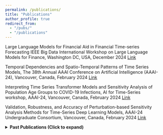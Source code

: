 ```yaml
---
permalink: /publications/
title: "Publications"
author_profile: true
redirect_from: 
  - "/pubs/"
  - "/publications"
---
```

<p>Large Language Models for Financial Aid in Financial Time-series Forecasting
IEEE Big Data International Workshop on Large Language Models for Finance, Washington DC, USA, December 2024 <a href="https://arxiv.org/abs/2410.19025">Link</a> </p>
<p>Temporal Dependencies and Spatio-Temporal Patterns of Time Series Models, The 38th Annual AAAI Conference on Artificial Intelligence (AAAI-24), Vancouver, Canada, February 2024 <a href="https://ojs.aaai.org/index.php/AAAI/article/view/30396">Link</a></p>
<p>Interpreting Time Series Transformer Models and Sensitivity Analysis of Population Age Groups to COVID-19 Infections, AI for Time-Series workshop, AAAI-24, Vancouver, Canada, February 2024 <a href="https://arxiv.org/abs/2401.15119">Link</a></p>
<p>Validation, Robustness, and Accuracy of Perturbation-based Sensitivity Analysis Methods for Time-Series Deep Learning Models, AAAI-24 Undergraduate Consortium, Vancouver, Canada, February 2024 <a href="https://arxiv.org/abs/2401.16521">Link</a></p>

<details>
<summary><strong>Past Publications (Click to expand)</strong></summary>

<p>Interpreting County-Level COVID 19 Infections using Transformer and Deep Learning Time Series Models, IEEE International Conference on Digital Health (ICDH), July 2023 <a href="https://ieeexplore.ieee.org/abstract/document/10224685">Link</a></p>
<p>Opportunities for enhancing MLCommons efforts while leveraging insights from educational MLCommons earthquake benchmarks efforts, Journal of Frontiers in High-Performance Computing, October 2023 <a href="https://par.nsf.gov/biblio/10473591">Link</a></p>
<p>L. Chen, J. Li, C. Sahinalp, M. Marathe, A. Vullikanti, A. Nikolaev, E. Smirnov, R. Israfilov, and J. Qiu, “Subgraph2Vec: Highly-vectorized tree-like subgraph counting,” in 2019 IEEE International Conference on Big Data, IEEE, 2019. <a href="https://arxiv.org/pdf/2009.11665">Link</a></p>
<p>J. Li, F. Wang, T. Araki and J. Qiu, “Generalized Sparse Matrix-Matrix Multiplication for Vector Engines and Graph Applications,” in MCHPC’19: Workshop on Memory Centric High Performance Computing, ACM, 2019. <a href="https://ieeexplore.ieee.org/document/8946127">Link</a></p>
<p>C. Widanage, J. Li, S. Tyagi, R. Teja, B. Peng, S. Kamburugamuve, D. Baum, D. Smith, J. Qiu, and J. Koskey, “Anomaly detection over streaming data: Indy500 case study,” in 2019 IEEE 12th International Conference on Cloud Computing (CLOUD), pp. 9–16, IEEE, 2019. <a href="https://infomall.org/sites/dsc/ipcc.soic.iu.edu/Anomaly.pdf">Link</a></p>
<p>B. Peng, L. Chen, J. Li, M. Jiang, S. Akkas, E. Smirnov, R. Israfilov, S. Khekhnev, A. Nikolaev, and J. Qiu, “HarpGBDT: Optimizing gradient boosting decision tree for parallel efficiency,” in 2019 IEEE International Conference on Cluster Computing (CLUSTER), pp. 1–11, IEEE, 2019. <a href="https://infomall.org/sites/dsc/ipcc.soic.iu.edu/HarpGBDT.pdf">Link</a></p>
<p>G. Fox, J. A. Glazier, J. Kadupitiya, V. Jadhao, M. Kim, J. Qiu, J. P.Sluka, E. Somogyi, M. Marathe, A. Adiga, et al., “Learning everywhere : Pervasive machine learning for effective high-performance computation,” in 2019 HPCDC workshop of IPDPS conference, pp. 422–429, 2019. <a href="https://www.computer.org/csdl/proceedings-article/ipdpsw/2019/555500a422/1c2bEFr988E">Link</a></p>
<p>M. Marathe, L. Jiang, and J. Qiu, “High-performance massive subgraph counting using pipelined adaptive-group communication,” Big Data and HPC: Ecosystem and Convergence, vol. 33, p. 173, 2018. <a href="https://arxiv.org/abs/1804.09764">Link</a></p>
<p>L. Jiang, L. Chen, and J. Qiu, “Performance characterization of multi-threaded graph processing applications on many-integrated-core architecture,” in 2018 IEEE International Symposium on Performance Analysis of Systems and Software (ISPASS), pp. 199–208, IEEE, 2018. <a href="https://arxiv.org/abs/1708.04701">Link</a></p>
<p>Z. Zhao, L. Chen, M. Avram, M. Li, G. Wang, A. Butt, M. Khan, M. Marathe, J. Qiu, and A. Vullikanti, “Finding and counting tree-like subgraphs using mapreduce,” IEEE Transactions on Multi-Scale Computing Systems, vol. 4, no. 3, pp. 217–230, 2017. <a href="https://infomall.org/publications/tmscssi_2017_harp_sahad.pdf">Link</a></p>
<p>B. Zhang, B. Peng, and J. Qiu, “Parallelizing big data machine learning applications with model rotation,” New Frontiers in High Performance Computing and Big Data, vol. 30, p. 199, 2017. <a href="https://infomall.org/pubs/JudyFox/Books/Parallelizing%20Big%20Data%20Machine%20Learning%20Applications%20with%20Model%20Rotation.pdf">Link</a></p>
<p>B. Peng, B. Zhang, L. Chen, M. Avram, R. Henschel, C. Stewart, S. Zhu, E. Mccallum, L. Smith, T. Zahniser, et al., “Harplda+: Optimizing Latent Dirichlet Allocation for Parallel Efficiency,” in 2017 IEEE International Conference on Big Data (Big Data), pp. 243–252, IEEE, 2017. <a href="https://www.semanticscholar.org/paper/HarpLDA%2B%3A-Optimizing-latent-dirichlet-allocation-Peng-Zhang/437e9ec0c2ff1d7e7ca68fc41c6486d1edb50d52">Link</a></p>
<p>J. Qiu, S. Kamburugamuve, H. Lee, J. Mitchell, R. Caldwell, G. Bullock, and L. Hayden, “Teaching, learning and collaborating through cloud computing online classes,” in the proceedings of the Workshop on Education for High-Performance Computing (EduHPC-17), Denver, Colorado. November 13, 2017. <a href="https://tcpp.cs.gsu.edu/curriculum/sites/default/files/paper%205_1.pdf">Link</a></p>
<p>L. Chen, B. Peng, B. Zhang, T. Liu, Y. Zou, L. Jiang, R. Henschel, C. Stewart, Z. Zhang, E. Mccallum, et al., “Benchmarking Harp-DAAL: High Performance Hadoop on KNL clusters,” in 2017 IEEE 10th International Conference on Cloud Computing (CLOUD), pp. 82–89, IEEE, 2017. <a href="https://ieeexplore.ieee.org/document/8030575">Link</a></p>
<p>C. A. Davis, G. L. Ciampaglia, L. M. Aiello, K. Chung, M. D. Conover, E. Ferrara, A. Flammini, G. C. Fox, X. Gao, B. Gon¸calves, et al., “Osome: the IUNI observatory on social media,” PeerJ Computer Science, vol. 2, p. e87, 2016. <a href="https://peerj.com/articles/cs-87/">Link</a></p>
<p>T. Wu, B. Zhang, C. Davis, E. Ferrara, A. Flammini, F. Menczer, J. Qiu, M. Thai, H. Xiong, and W. Wu, “Scalable query and analysis for social networks: an integrated high-level dataflow system with Pig and Harp,” Big data in complex and social networks, 2016. <a href="https://www.academia.edu/98223739/Scalable_Query_and_Analysis_for_Social_Networks_An_Integrated_High_Level_Dataflow_System_with_Pig_and_Harp">Link</a></p>
<p>B. Zhang, B. Peng, and J. Qiu, “Model-Centric Computation Abstractions in Machine Learning Applications,” in Proceedings of the 3rd ACM SIGMOD Workshop on Algorithms and Systems for MapReduce and Beyond, p. 3, ACM, 2016. <a href="https://dl.acm.org/doi/10.1145/2926534.2926539">Link</a></p>
<p>B. Zhang, B. Peng, and J. Qiu, “High performance LDA through Collective Model Communication Optimization,” Procedia Computer Science, vol. 80, pp. 86–97, 2016. <a href="https://www.sciencedirect.com/science/article/pii/S1877050916306512">Link</a></p>
<p>G. Fox, J. Qiu, S. Jha, S. Ekanayake, and S. Kamburugamuve, “Big data, Simulations and HPC Convergence,” in Big Data Benchmarking, pp. 3–17, Springer, 2015. <a href="https://www.researchgate.net/publication/311253600_Big_Data_Simulations_and_HPC_Convergence">Link</a></p>
<p>G. Fox, S. Jha, J. Qiu, S Ekanazake, A. Luckow, “Towards a comprehensive set of big data benchmarks”, in Big Data and High Performance Computing, pp. 47-66, IOS Press, 2015. <a href="https://www.researchgate.net/publication/283469883_Towards_a_comprehensive_set_of_big_data_benchmarks">Link</a></p>
<p>B. Zhang, Y. Ruan, and J. Qiu, “Harp: Collective Communication on Hadoop,” in 2015 IEEE International Conference on Cloud Engineering, pp. 228–233, IEEE, 2015. <a href="https://ieeexplore.ieee.org/document/7092922">Link</a></p>
<p>G. Fox, J. Qiu, S. Kamburugamuve, S. Jha, A. Luckow, “HPC-ABDS High Performance Computing Enhanced Apache Big Data Stack”. In CCGRID Conference, pp. 1057-1066, IEEE, 2015. <a href="https://ieeexplore.ieee.org/document/7152592">Link</a></p>
<p>X. Gao, E. Ferrara, and J. Qiu, “Parallel Clustering of High-Dimensional Social Media Data Streams,” in 2015 15th IEEE/ACM International Symposium on Cluster, Cloud and Grid Computing, pp. 323–332, IEEE, 2015. <a href="https://ieeexplore.ieee.org/document/7152498">Link</a></p>
<p>X. Li and J. Qiu, Cloud computing for data-intensive applications, vol. 1. Springer, 2014. <a href="https://link.springer.com/book/10.1007/978-1-4939-1905-5">Link</a></p>
<p>X. Gao, E. Roth, K. McKelvey, C. Davis, A. Younge, E. Ferrara, F. Menczer, and J. Qiu, “Supporting a social media observatory with customizable index structures: architecture and performance,” in Cloud Computing for Data-Intensive Applications, pp. 401–427, Springer, 2014. <a href="https://link.springer.com/chapter/10.1007/978-1-4939-1905-5_17">Link</a></p>
<p>J. Qiu, S. Jha, A. Luckow, and G. C. Fox, “Towards HPC-ABDS: an initial high-performance big data stack,” Building Robust Big Data Ecosystem ISO/IEC JTC, vol. 1, pp. 18–21, 2014. <a href="https://www.infomall.org/publications/nistHPC-ABDS.pdf">Link</a></p>
<p>T.-L. Wu, A. Koppula, and J. Qiu, “Integrating pig with harp to support iterative applications with fast cache and customized communication,” in Proceedings of the 5th International Workshop on Data-Intensive Computing in the Clouds, pp. 33–39, IEEE Press, 2014. <a href="https://dl.acm.org/doi/10.1109/DataCloud.2014.8">Link</a></p>
<p>S. Jha, J. Qiu, A. Luckow, P. Mantha, and G. C. Fox, “A tale of two data-intensive paradigms: Applications, Abstractions, and Architectures,” in 2014 IEEE International Congress on Big Data, pp. 645–652, IEEE, 2014. <a href="https://ieeexplore.ieee.org/document/6906840">Link</a></p>
<p>T. Gunarathne, J. Qiu, and D. Gannon,  “Towards  a collective layer  in  the big data stack,” in 2014 14th IEEE/ACM International Symposium on Cluster, Cloud and Grid Computing, pp. 236–245, IEEE, 2014. <a href="https://ieeexplore.ieee.org/document/6846459">Link</a></p>
<p>X. Gao and J. Qiu, “Supporting queries and analyses of large-scale social media data with customizable and scalable indexing techniques over NOSQL databases,” in 2014 14th IEEE/ACM International Symposium on Cluster, Cloud and Grid Computing, pp. 587–590, IEEE, 2014. <a href="https://ieeexplore.ieee.org/document/6846507">Link</a></p>
<p>G. C. Fox, S. Jha, J. Qiu, and A. Luckow, “Towards an understanding of facets and exemplars of big data applications,” in Proceedings of the 20 Years of Beowulf Workshop on Honor of Thomas Sterling’s 65th Birthday, pp. 7–16, ACM, 2014. <a href="https://dl.acm.org/doi/10.1145/2737909.2737912">Link</a></p>
<p>X. Gao and J. Qiu, “Supporting end-to-end social media data analysis with the IndexedHbase platform,” in Proceedings of the 6th workshop on many- task computing on clouds, grids, and supercomputers (MTAGS) at SC13, Citeseer, 2013. <a href="https://www.researchgate.net/publication/262766962_Social_Media_Data_Analysis_with_IndexedHBase_and_Iterative_MapReduce">Link</a></p>
<p>T. Gunarathne, B. Zhang, T.-L. Wu, and J. Qiu, “Scalable parallel computing on clouds using twister4azure iterative Mapreduce,” Future Generation Computer Systems, vol. 29, no. 4, pp. 1035–1048, 2013. <a href="https://www.sciencedirect.com/science/article/abs/pii/S0167739X12001379">Link</a></p>
<p>​J. Q. B. Zhang, “Mammoth data in the cloud: clustering social images,” Cloud computing and big data, vol. 23, p. 231, 2013. <a href="https://infomall.org/publications/MammothDataintheCloudClusteringSocialImages.pdf">Link</a></p>
<p> K. Hwang, J. Dongarra, and G. C. Fox, Distributed and cloud computing: from parallel processing to the internet of things. Morgan Kaufmann, 2013. <a href="https://dl.acm.org/doi/10.5555/2060077">Link</a></p>
<p>​B. Zhang and J. Qiu, “High performance clustering of social images in a map-collective programming model,” in Proceedings of the 4th annual Symposium on Cloud Computing, p. 44, ACM, 2013. <a href="https://cgl.soic.indiana.edu/publications/116-zhang.pdf">Link</a></p>
<p>​J. Qiu, J. Ekanayake, T. Gunarathne, J. Y. Choi, S.-H. Bae, Y. Ruan, S. Ekanayake, S. Wu, S. Beason, G. Fox, et al., “Data intensive computing for bioinformatics,” in Data Intensive Distributed Computing: Challenges and Solutions for Large-scale Information Management, pp. 207–241, IGI Global, 2012. <a href="https://www.igi-global.com/chapter/data-intensive-computing-bioinformatics/62829">Link</a></p>
<p>S. E. Abdelhamid, R. Alo, S. Arifuzzaman, P. Beckman, M. H. Bhuiyan, K. Bisset, E. A. Fox, G. C. Fox, K. Hall, S. S. Hasan, J. Qiu, et al., “CINET:  A cyberinfrastructure for Network Science,” in 2012 IEEE 8th International Conference on E-Science, pp. 1–8, IEEE, 2012. <a href="https://www.albany.edu/~ravi/pdfs/CINET_paper_2012.pdf">Link</a></p>
<p>L. Stanberry, R. Higdon, W. Haynes, N. Kolker, W. Broomall, S. Ekanayake, A. Hughes, Y. Ruan, J. Qiu, E. Kolker,  et al.,  “Visualizing the protein sequence universe,” in Proceedings of the 3rd international workshop on Emerging computational methods for the life sciences, pp. 13– 22, ACM, 2012. <a href="https://dl.acm.org/doi/10.1145/2483954.2483958">Link</a></p>
<p>A. Hughes, Y. Ruan, S. Ekanayake, S.-H. Bae, Q. Dong, M. Rho, J. Qiu, and G. Fox, “Interpolative multidimensional scaling techniques for the identification of clusters in very large sequence sets,” in BMC bioinformatics, vol. 13, p. S9, BioMed Central, 2012. <a href="https://bmcbioinformatics.biomedcentral.com/articles/10.1186/1471-2105-13-S2-S9">Link</a></p>
<p>​Y. Ruan, Z. Guo, Y. Zhou, J. Qiu, and G. Fox, “Hymr: a hybrid mapreduce workflow system,” in Proceedings of the 3rd international workshop on Emerging computational methods for the life sciences, pp. 39–48, ACM, 2012. <a href="https://dl.acm.org/doi/10.1145/2483954.2483962">Link</a></p>
<p>J. Y. Choi, H. Abbasi, D. Pugmire, N. Podhorszki, S. Klasky, C. Capdevila, M. Parashar, M. Wolf, J. Qiu, and G. Fox, “Mining hidden mixture context with ADIOS-p to improve predictive pre-fetcher accuracy,” in 2012 IEEE 8th International Conference on E-Science, pp. 1–8, IEEE, 2012. <a href="https://ieeexplore.ieee.org/document/6404418">Link</a></p>
<p>S.-H. Bae, J. Qiu, and G. Fox, “Adaptive interpolation of multidimensional scaling,” Procedia Computer Science, vol. 9, pp. 393–402, 2012. <a href="https://www.sciencedirect.com/science/article/pii/S1877050912001639">Link</a></p>
<p>H. Li, G. Fox, and J. Qiu, “Performance model for parallel matrix multiplication with dryad: Dataflow graph runtime,” in 2012 Second International Conference on Cloud and Green Computing, pp. 675–683, IEEE, 2012. <a href="https://ieeexplore.ieee.org/document/6382889">Link</a></p>
<p>Y. Ruan, S. Ekanayake, M. Rho, H. Tang, S.-H. Bae, J. Qiu, and G. Fox, “Dacidr: deterministic annealed clustering with interpolative dimension reduction using a large collection of 16s RNA sequences,” in Proceedings of the ACM Conference on Bioinformatics, Computational Biology and Biomedicine, pp. 329–336, ACM, 2012. <a href="https://www.researchgate.net/publication/262396796_DACIDR_Deterministic_annealed_clustering_with_interpolative_dimension_reduction_using_a_large_collection_of_16S_rRNA_sequences">Link</a></p>
<p>J. Y. Choi, S.-H. Bae, J. Qiu, B. Chen, and D. Wild, “Browsing large-scale cheminformatics data with dimension reduction,” Concurrency and Computation: Practice and Experience, vol. 23, no. 17, pp. 2315–2325, 2011. <a href="https://onlinelibrary.wiley.com/doi/abs/10.1002/cpe.1781">Link</a></p>
<p>T. Gunarathne, B. Zhang, T.-L. Wu, and J. Qiu, “Portable parallel programming on cloud and HPC: Scientific applications of twister4azure,” in 2011 Fourth IEEE International Conference on Utility and Cloud Computing, pp. 97–104, IEEE, 2011. <a href="https://ieeexplore.ieee.org/document/6123486">Link</a></p>
<p>H. Li, Y. Ruan, Y. Zhou, J. Qiu, and G. Fox, “Design patterns for scientific applications in DryadLinq CTP,” in Proceedings of the second international workshop on Data intensive computing in the clouds, pp. 61–70, ACM, 2011. <a href="https://dl.acm.org/doi/10.1145/2087522.2087533">Link</a></p>
<p>A. J. Younge, R. Henschel, J. T. Brown, G. Von Laszewski, J. Qiu, and G. C. Fox, “Analysis of virtualization technologies for high performance computing environments,” in 2011 IEEE 4th International Conference on Cloud Computing, pp. 9–16, IEEE, 2011. <a href="https://ieeexplore.ieee.org/document/6008687">Link</a></p>
<p>Y. Luo, Z. Guo, Y. Sun, B. Plale, J. Qiu, and W. W. Li, “A hierarchical framework for cross-domain Mapreduce execution,” in Proceedings of the second international workshop on Emerging computational methods for the life sciences, pp. 15–22, ACM, 2011. <a href="https://dl.acm.org/doi/10.1145/1996023.1996026">Link</a></p>
<p>T. Gunarathne, T.-L. Wu, J. Y. Choi, S.-H. Bae, and J. Qiu, “Cloud Computing paradigms for pleasingly parallel biomedical applications,” Concurrency and Computation: Practice and Experience, vol. 23, no. 17, pp. 2338– 2354, 2011. <a href="https://onlinelibrary.wiley.com/doi/abs/10.1002/cpe.1780">Link</a></p>
<p>J. Y. Choi, S.-H. Bae, J. Qiu, B. Chen, and D. Wild, “Browsing large-scale cheminformatics data with dimension reduction,” Concurrency and Computation: Practice and Experience, vol. 23, no. 17, pp. 2315–2325, 2011. <a href="https://onlinelibrary.wiley.com/doi/abs/10.1002/cpe.1781">Link</a></p>
<p>​J. Qiu, J. Ekanayake, T. Gunarathne, J. Y. Choi, S.-H. Bae, H. Li, B. Zhang, T.-L. Wu, Y. Ruan, S. Ekanayake, et al., “Hybrid cloud and cluster computing paradigms for life science applications,” in BMC Bioinformatics, vol. 11, p. S3, BioMed Central, 2010. <a href="https://pmc.ncbi.nlm.nih.gov/articles/PMC3040529/">Link</a></p>
<p>J. Qiu, S. Beason, S.-H. Bae, S. Ekanayake, and G. Fox, “Performance of windows multicore systems on threading and MPI,” in 2010 10th IEEE/ACM International Conference on Cluster, Cloud and Grid Computing, pp. 814–819, IEEE, 2010. <a href="https://ieeexplore.ieee.org/document/5493377">Link</a></p>
<p>J. Ekanayake, H. Li, B. Zhang, T. Gunarathne, S.-H. Bae, J. Qiu, and G. Fox, “Twister: a runtime for iterative Mapreduce,” in Proceedings of the 19th ACM international symposium on high performance distributed computing, pp. 810–818, ACM, 2010. <a href="https://dl.acm.org/doi/10.1145/1851476.1851593">Link</a></p>
<p>J. Qiu, S. Beason, S.-H. Bae,  S. Ekanayake,  and G. Fox,  “Performance of windows multicore systems on threading and MPI,” in 2010 10th IEEE/ACM International Conference on Cluster, Cloud and Grid Computing, pp. 814–819, IEEE, 2010. <a href="https://www.researchgate.net/publication/220941686_Performance_of_Windows_Multicore_Systems_on_Threading_and_MPI">Link</a></p>
<p>J. Y. Choi, S.-H. Bae, X. Qiu,  and G. Fox,  “High performance dimension reduction and visualization for large high-dimensional data analysis,” in Proceedings of the 2010 10th IEEE/ACM International Conference on Cluster, Cloud and Grid Computing, pp. 331–340, IEEE Computer Society, 2010. <a href="https://ieeexplore.ieee.org/document/5493466">Link</a></p>
<p>J. Y. Choi, J. Qiu, M. Pierce, and G. Fox, “Generative topographic map- ping by deterministic annealing,” Procedia Computer Science, vol. 1, no. 1, pp. 47–56, 2010. <a href="https://www.sciencedirect.com/science/article/pii/S1877050910000086/pdf?md5=642576355251d758a47328c23c077344&amp;pid=1-s2.0-S1877050910000086-main.pdf">Link</a></p>
<p>S.-H. Bae, J. Qiu, and G. C. Fox, “Multidimensional scaling by deterministic annealing with iterative majorization algorithm,” in 2010 IEEE sixth international conference on e-Science, pp. 222–229, IEEE, 2010. <a href="https://ieeexplore.ieee.org/document/5693921">Link</a></p>
<p>B. Zhang, Y. Ruan, T.-L. Wu,  J. Qiu,  A. Hughes,  and G. Fox,  “Applying twister to scientific applications,” in 2010 IEEE Second International Conference on Cloud Computing Technology and Science, pp. 25–32, IEEE, 2010. <a href="https://ieeexplore.ieee.org/abstract/document/5708430">Link</a></p>
<p>T. Gunarathne, T.-L. Wu, J. Qiu, and G. Fox, “Mapreduce in the clouds for science,” in 2010 IEEE second international conference on cloud computing technology and science, pp. 565–572, IEEE, 2010. <a href="https://ieeexplore.ieee.org/abstract/document/5708501">Link</a></p>
<p>S.-H. Bae, J. Y. Choi, J. Qiu, and G. C. Fox, “Dimension reduction and visualization of large high-dimensional data via interpolation,” in Proceedings of the 19th ACM international symposium on high performance distributed computing, pp. 203–214, ACM, 2010. <a href="https://dl.acm.org/doi/10.1145/1851476.1851501">Link</a></p>
<p>J. Ekanayake and G. Fox, “High performance parallel computing with clouds and cloud technologies,” in International Conference on Cloud Computing, pp. 20–38, Springer, 2009. <a href="https://link.springer.com/chapter/10.1007/978-3-642-12636-9_2">Link</a></p>
<p>G. Fox, S.-H. Bae, J. Ekanayake, X. Qiu, and H. Yuan, “Parallel Data Mining from Multicore to Cloudy Grids,” in High Performance Computing Workshop, vol. 18, pp. 311–340, 2009. <a href="https://citeseerx.ist.psu.edu/document?repid=rep1&amp;type=pdf&amp;doi=85c09ddc30e1050d5f78bd6d7974c30ce03afac6">Link</a></p>
<p>X. Qiu, J. Ekanayake, S. Beason, T. Gunarathne, G. Fox, R. Barga, and D. Gannon, “Cloud technologies for bioinformatics applications,” in Proceedings of the 2nd Workshop on Many-Task Computing on Grids and Supercomputers, p. 6, ACM, 2009. <a href="https://dl.acm.org/doi/10.1145/1646468.1646474">Link</a></p>
<p>G. Fox, X. Qiu, S. Beason, J. Choi, J. Ekanayake, T. Gunarathne, M. Rho, H. Tang, N. Devadasan, and G. Liu, “Biomedical case studies in data intensive computing,” in IEEE International Conference on Cloud Computing, pp. 2–18, Springer, 2009. <a href="https://link.springer.com/chapter/10.1007/978-3-642-10665-1_2">Link</a></p>
<p>​X. Qiu, G. Fox, H. Yuan, S.-H. Bae, G. Chrysanthakopoulos, and H. Nielsen, “Parallel data mining on multicore clusters,” in 2008 Seventh International Conference on Grid and Cooperative Computing, pp. 41–49, IEEE, 2008. <a href="https://ieeexplore.ieee.org/document/4662841">Link</a></p>
<p>X. Qiu, G. C. Fox, H. Yuan, S.-H. Bae, G. Chrysanthakopoulos, and H. F. Nielsen, “Performance of multicore systems on parallel data clustering with deterministic annealing,” in International Conference on Computational Science, pp. 407–416, Springer, 2008. <a href="https://citeseerx.ist.psu.edu/document?repid=rep1&amp;type=pdf&amp;doi=e159225d486fd1cd916f05180b3f6191a2a7f3e1">Link</a></p>
<p>X. Qiu, G. C. Fox, H. Yuan, S.-H. Bae, G. Chrysanthakopoulos, and H. F. Nielsen, “Parallel clustering and dimensional scaling on multicore systems,” HIGH PERFORMANCE COMPUTING &amp; SIMULATION (HPCS 2008), p. 67, 2008. <a href="https://link.springer.com/chapter/10.1007/978-3-540-69384-0_46">Link</a></p>
<p>X. Qiu, G. C. Fox, H. Yuan, S.-H. Bae, G. Chrysanthakopoulos, and H. F. Nielsen, “High performance multi-paradigm messaging runtime integrating grids and multicore systems,” in Third IEEE International Conference on e-Science and Grid Computing (e-Science 2007), pp. 407–414, IEEE, 2007. <a href="https://ieeexplore.ieee.org/document/4426913">Link</a></p>
<p>X. Qiu and A. Jooloor, “Web service architecture for e-learning,” Journal of Systemics, Cybernetics and Informatics, vol. 3, no. 5, pp. 92–101, 2006. <a href="https://www.iiisci.org/journal/pdv/sci/pdfs/P371402.pdf">Link</a></p>
<p>​X. Qiu, S. Pallickara, and A. Uyar, “Making SVG a Web Service in a Message-based MVC Architecture,” 2004. <a href="https://surface.syr.edu/cgi/viewcontent.cgi?article=1121&amp;context=eecs">Link</a></p>
<p>X. Qiu, “Building desktop applications with web services in a Message-based MVC paradigm,” in Proceedings. IEEE International Conference on Web Services, pp. 765–768, IEEE, 2004. <a href="https://ieeexplore.ieee.org/document/1314812">Link</a></p>
<p>G. Fox, D. Gannon, S.-H. Ko, S. Pallickara, X. Qiu, and A. Uyar, “Peer- to-Peer Grids,” 2003. <a href="https://surface.syr.edu/cgi/viewcontent.cgi?article=1163&amp;context=eecs">Link</a></p>
<p>X. Qiu, B. Carpenter, and G. C. Fox, “Collaborative SVG as a web service,” in SVG Open 2003 Conference and Exhibition, Vancouver, Canada, 2003. <a href="https://www.academia.edu/15752747/Collaborative_SVG_as_a_web_service">Link</a></p>
<p>X. Qiu, B. Carpenter, G. C. Fox, et al., “Internet collaboration using the w3c document object model.,” in International Conference on Internet Computing, pp. 643–647, Citeseer, 2003. <a href="https://www.researchgate.net/publication/220968622_Internet_Collaboration_Using_the_W3C_Document_Object_Model">Link</a></p>
<p>G. Fox, H. Bulut, K. Kim, S.-H. Ko, S. Lee, S. Oh, S. Pallickara, X. Qiu, A. Uyar, M. Wang, et al., “Collaborative Web Services and Peer-to-Peer Grids,” SIMULATION SERIES, vol. 35, no. 1, pp. 3–12, 2003. <a href="https://www.academia.edu/38078583/Collaborative_web_services_and_peer_to_peer_Grids">Link</a></p>
<p>G. Fox, S.-H. Ko, M. Pierce, O. Balsoy, J. Kim, S. Lee, K. Kim, S. Oh, X. Rao, M. Varank, X. Qiu, et al., “Grid services for earthquake science,” Concurrency and Computation: Practice and Experience, vol. 14, no. 6-7, pp. 371–393, 2002. <a href="https://www.researchgate.net/publication/227659945_Grid_services_for_earthquake_science">Link</a></p>
</details>